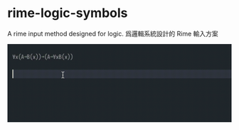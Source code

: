 # rime-logic-symbols

A rime input method designed for logic. 爲邏輯系統設計的 Rime 輸入方案

![Demo](https://raw.githubusercontent.com/dsh0416/rime-logic/master/.assets/output.gif)
